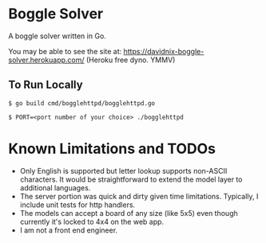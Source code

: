 # Boggle Solver

A boggle solver written in Go. 

You may be able to see the site at: https://davidnix-boggle-solver.herokuapp.com/ (Heroku free dyno. YMMV)

## To Run Locally

```
$ go build cmd/bogglehttpd/bogglehttpd.go

$ PORT=<port number of your choice> ./bogglehttpd
```


# Known Limitations and TODOs

- Only English is supported but letter lookup supports non-ASCII characters. It would be straightforward to extend the model layer to additional languages.
- The server portion was quick and dirty given time limitations. Typically, I include unit tests for http handlers.
- The models can accept a board of any size (like 5x5) even though currently it's locked to 4x4 on the web app.
- I am not a front end engineer.